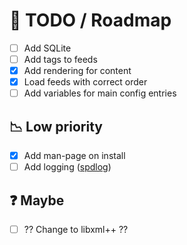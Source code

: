 # :page_with_curl: TODO / Roadmap
* [ ] Add SQLite
* [ ] Add tags to feeds
* [x] Add rendering for content
* [x] Load feeds with correct order
* [ ] Add variables for main config entries

## :chart_with_downwards_trend: Low priority
* [x] Add man-page on install
* [ ] Add logging ([spdlog](https://github.com/gabime/spdlog))

## :question: Maybe
* [ ] ?? Change to libxml++ ??
